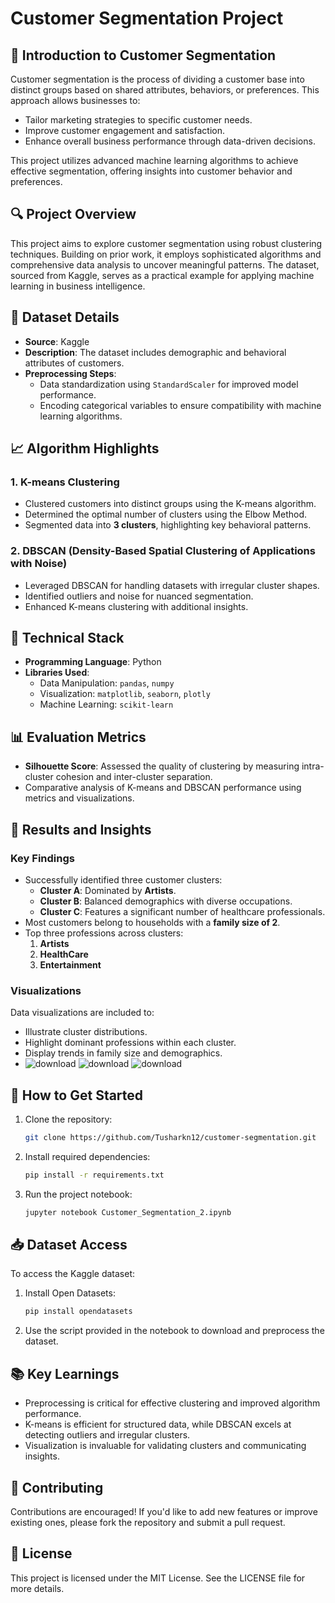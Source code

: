 # Customer Segmentation Project

## 🧠 Introduction to Customer Segmentation
Customer segmentation is the process of dividing a customer base into distinct groups based on shared attributes, behaviors, or preferences. This approach allows businesses to:

- Tailor marketing strategies to specific customer needs.
- Improve customer engagement and satisfaction.
- Enhance overall business performance through data-driven decisions.

This project utilizes advanced machine learning algorithms to achieve effective segmentation, offering insights into customer behavior and preferences. 

## 🔍 Project Overview
This project aims to explore customer segmentation using robust clustering techniques. Building on prior work, it employs sophisticated algorithms and comprehensive data analysis to uncover meaningful patterns. The dataset, sourced from Kaggle, serves as a practical example for applying machine learning in business intelligence.

## 📂 Dataset Details
- **Source**: Kaggle
- **Description**: The dataset includes demographic and behavioral attributes of customers.
- **Preprocessing Steps**:
  - Data standardization using `StandardScaler` for improved model performance.
  - Encoding categorical variables to ensure compatibility with machine learning algorithms.

## 📈 Algorithm Highlights

### 1. K-means Clustering
- Clustered customers into distinct groups using the K-means algorithm.
- Determined the optimal number of clusters using the Elbow Method.
- Segmented data into **3 clusters**, highlighting key behavioral patterns.

### 2. DBSCAN (Density-Based Spatial Clustering of Applications with Noise)
- Leveraged DBSCAN for handling datasets with irregular cluster shapes.
- Identified outliers and noise for nuanced segmentation.
- Enhanced K-means clustering with additional insights.

## 🔧 Technical Stack
- **Programming Language**: Python
- **Libraries Used**:
  - Data Manipulation: `pandas`, `numpy`
  - Visualization: `matplotlib`, `seaborn`, `plotly`
  - Machine Learning: `scikit-learn`

## 📊 Evaluation Metrics
- **Silhouette Score**: Assessed the quality of clustering by measuring intra-cluster cohesion and inter-cluster separation.
- Comparative analysis of K-means and DBSCAN performance using metrics and visualizations.

## 🚀 Results and Insights

### Key Findings
- Successfully identified three customer clusters:
  - **Cluster A**: Dominated by **Artists**.
  - **Cluster B**: Balanced demographics with diverse occupations.
  - **Cluster C**: Features a significant number of healthcare professionals.
- Most customers belong to households with a **family size of 2**.
- Top three professions across clusters:
  1. **Artists**
  2. **HealthCare**
  3. **Entertainment**

### Visualizations
Data visualizations are included to:
- Illustrate cluster distributions.
- Highlight dominant professions within each cluster.
- Display trends in family size and demographics.
- ![download](https://github.com/user-attachments/assets/a7d58d60-b14e-409c-8ce5-79937e405e1a)
![download](https://github.com/user-attachments/assets/902a4e0b-6b87-4d04-9dec-8cd51eaaa5a0)
![download](https://github.com/user-attachments/assets/e8f55ec2-d488-4bd8-a1cc-e5415590fb86)


## 🔗 How to Get Started
1. Clone the repository:
   ```bash
   git clone https://github.com/Tusharkn12/customer-segmentation.git
   ```

2. Install required dependencies:
   ```bash
   pip install -r requirements.txt
   ```

3. Run the project notebook:
   ```bash
   jupyter notebook Customer_Segmentation_2.ipynb
   ```

## 📥 Dataset Access
To access the Kaggle dataset:
1. Install Open Datasets:
   ```bash
   pip install opendatasets
   ```
2. Use the script provided in the notebook to download and preprocess the dataset.

## 📚 Key Learnings
- Preprocessing is critical for effective clustering and improved algorithm performance.
- K-means is efficient for structured data, while DBSCAN excels at detecting outliers and irregular clusters.
- Visualization is invaluable for validating clusters and communicating insights.

## 🤝 Contributing
Contributions are encouraged! If you'd like to add new features or improve existing ones, please fork the repository and submit a pull request.

## 📝 License
This project is licensed under the MIT License. See the LICENSE file for more details.

